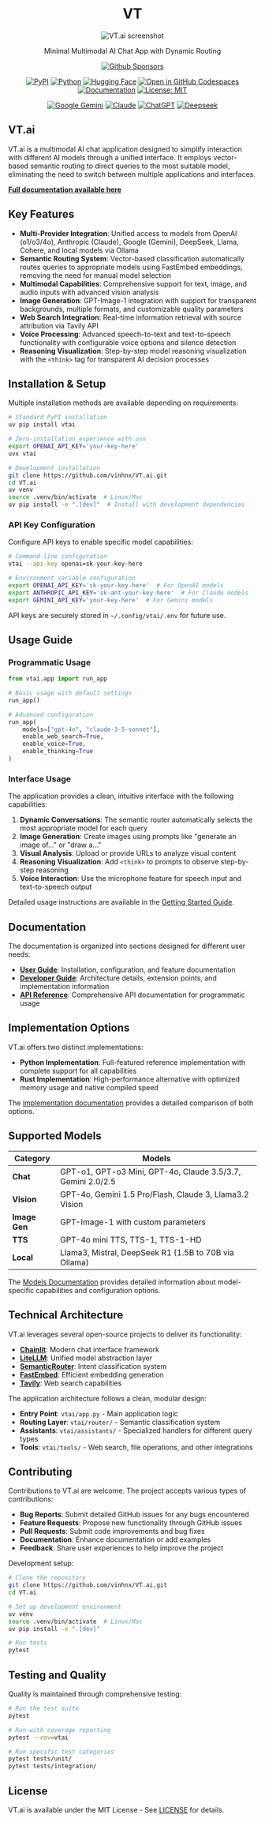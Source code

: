 <h1 align="center">VT</h1>

<p align="center">
  <img src="./public/screenshot.jpg" alt="VT.ai screenshot">
  <p align="center">Minimal Multimodal AI Chat App with Dynamic Routing</p>
</p>

<p align="center">
<a href="https://github.com/sponsors/vinhnx"><img alt="Github Sponsors" src="https://img.shields.io/badge/GitHub%20Sponsors-30363D?&logo=GitHub-Sponsors&logoColor=EA4AAA"></a>
</p>

<p align="center">
  <a href="https://pypi.org/project/vtai/"><img alt="PyPI" src="https://img.shields.io/pypi/v/vtai?logo=pypi&logoColor=fff"></a>
  <a href="https://pypi.org/project/vtai/"><img alt="Python" src="https://img.shields.io/pypi/pyversions/vtai?logo=python&logoColor=white"></a>
  <a href="https://huggingface.co/vinhnx90"><img alt="Hugging Face" src="https://img.shields.io/badge/Hugging%20Face-FFD21E?logo=huggingface&logoColor=000"></a>
  <a href="https://codespaces.new/vinhnx/VT.ai"><img alt="Open in GitHub Codespaces" src="https://img.shields.io/badge/Open%20in-Codespaces-blue?logo=github"/></a>
  <a href="https://vinhnx.github.io/VT.ai"><img alt="Documentation" src="https://img.shields.io/badge/Documentation-526CFE?logo=materialformkdocs&logoColor=fff"></a>
  <a href="https://github.com/vinhnx/VT.ai/blob/main/LICENSE"><img alt="License: MIT" src="https://img.shields.io/badge/License-MIT-yellow.svg"></a>
</p>

<p align="center">
   <a href="#"><img alt="Google Gemini" src="https://img.shields.io/badge/Google%20Gemini-886FBF?logo=googlegemini&logoColor=fff"></a>
  <a href="#"><img alt="Claude" src="https://img.shields.io/badge/Claude-D97757?logo=claude&logoColor=fff"></a>
  <a href="#"><img alt="ChatGPT" src="https://img.shields.io/badge/ChatGPT-74aa9c?logo=openai&logoColor=white"></a>
  <a href="#"><img alt="Deepseek" src="https://custom-icon-badges.demolab.com/badge/Deepseek-4D6BFF?logo=deepseek&logoColor=fff"></a>
</p>

## VT.ai

VT.ai is a multimodal AI chat application designed to simplify interaction with different AI models through a unified interface. It employs vector-based semantic routing to direct queries to the most suitable model, eliminating the need to switch between multiple applications and interfaces.

**[Full documentation available here](https://vinhnx.github.io/VT.ai/)**

## Key Features

- **Multi-Provider Integration**: Unified access to models from OpenAI (o1/o3/4o), Anthropic (Claude), Google (Gemini), DeepSeek, Llama, Cohere, and local models via Ollama
- **Semantic Routing System**: Vector-based classification automatically routes queries to appropriate models using FastEmbed embeddings, removing the need for manual model selection
- **Multimodal Capabilities**: Comprehensive support for text, image, and audio inputs with advanced vision analysis
- **Image Generation**: GPT-Image-1 integration with support for transparent backgrounds, multiple formats, and customizable quality parameters
- **Web Search Integration**: Real-time information retrieval with source attribution via Tavily API
- **Voice Processing**: Advanced speech-to-text and text-to-speech functionality with configurable voice options and silence detection
- **Reasoning Visualization**: Step-by-step model reasoning visualization with the `<think>` tag for transparent AI decision processes

## Installation & Setup

Multiple installation methods are available depending on requirements:

```bash
# Standard PyPI installation
uv pip install vtai

# Zero-installation experience with uvx
export OPENAI_API_KEY='your-key-here'
uvx vtai

# Development installation
git clone https://github.com/vinhnx/VT.ai.git
cd VT.ai
uv venv
source .venv/bin/activate  # Linux/Mac
uv pip install -e ".[dev]"  # Install with development dependencies
```

### API Key Configuration

Configure API keys to enable specific model capabilities:

```bash
# Command-line configuration
vtai --api-key openai=sk-your-key-here

# Environment variable configuration
export OPENAI_API_KEY='sk-your-key-here'  # For OpenAI models
export ANTHROPIC_API_KEY='sk-ant-your-key-here'  # For Claude models
export GEMINI_API_KEY='your-key-here'  # For Gemini models
```

API keys are securely stored in `~/.config/vtai/.env` for future use.

## Usage Guide

### Programmatic Usage

```python
from vtai.app import run_app

# Basic usage with default settings
run_app()

# Advanced configuration
run_app(
    models=["gpt-4o", "claude-3-5-sonnet"],
    enable_web_search=True,
    enable_voice=True,
    enable_thinking=True
)
```

### Interface Usage

The application provides a clean, intuitive interface with the following capabilities:

1. **Dynamic Conversations**: The semantic router automatically selects the most appropriate model for each query
2. **Image Generation**: Create images using prompts like "generate an image of..." or "draw a..."
3. **Visual Analysis**: Upload or provide URLs to analyze visual content
4. **Reasoning Visualization**: Add `<think>` to prompts to observe step-by-step reasoning
5. **Voice Interaction**: Use the microphone feature for speech input and text-to-speech output

Detailed usage instructions are available in the [Getting Started Guide](https://vinhnx.github.io/VT.ai/user/getting-started/).

## Documentation

The documentation is organized into sections designed for different user needs:

- **[User Guide](https://vinhnx.github.io/VT.ai/user/getting-started/)**: Installation, configuration, and feature documentation
- **[Developer Guide](https://vinhnx.github.io/VT.ai/developer/architecture/)**: Architecture details, extension points, and implementation information
- **[API Reference](https://vinhnx.github.io/VT.ai/api/)**: Comprehensive API documentation for programmatic usage

## Implementation Options

VT.ai offers two distinct implementations:

- **Python Implementation**: Full-featured reference implementation with complete support for all capabilities
- **Rust Implementation**: High-performance alternative with optimized memory usage and native compiled speed

The [implementation documentation](https://vinhnx.github.io/VT.ai/user/getting-started/#implementation-options) provides a detailed comparison of both options.

## Supported Models

| Category       | Models                                                |
|----------------|----------------------------------------------------- |
| **Chat**       | GPT-o1, GPT-o3 Mini, GPT-4o, Claude 3.5/3.7, Gemini 2.0/2.5  |
| **Vision**     | GPT-4o, Gemini 1.5 Pro/Flash, Claude 3, Llama3.2 Vision    |
| **Image Gen**  | GPT-Image-1 with custom parameters                   |
| **TTS**        | GPT-4o mini TTS, TTS-1, TTS-1-HD                     |
| **Local**      | Llama3, Mistral, DeepSeek R1 (1.5B to 70B via Ollama) |

The [Models Documentation](https://vinhnx.github.io/VT.ai/user/models/) provides detailed information about model-specific capabilities and configuration options.

## Technical Architecture

VT.ai leverages several open-source projects to deliver its functionality:

- **[Chainlit](https://chainlit.io)**: Modern chat interface framework
- **[LiteLLM](https://docs.litellm.ai)**: Unified model abstraction layer
- **[SemanticRouter](https://github.com/aurelio-labs/semantic-router)**: Intent classification system
- **[FastEmbed](https://github.com/qdrant/fastembed)**: Efficient embedding generation
- **[Tavily](https://tavily.com)**: Web search capabilities

The application architecture follows a clean, modular design:

- **Entry Point**: `vtai/app.py` - Main application logic
- **Routing Layer**: `vtai/router/` - Semantic classification system
- **Assistants**: `vtai/assistants/` - Specialized handlers for different query types
- **Tools**: `vtai/tools/` - Web search, file operations, and other integrations

## Contributing

Contributions to VT.ai are welcome. The project accepts various types of contributions:

- **Bug Reports**: Submit detailed GitHub issues for any bugs encountered
- **Feature Requests**: Propose new functionality through GitHub issues
- **Pull Requests**: Submit code improvements and bug fixes
- **Documentation**: Enhance documentation or add examples
- **Feedback**: Share user experiences to help improve the project

Development setup:

```bash
# Clone the repository
git clone https://github.com/vinhnx/VT.ai.git
cd VT.ai

# Set up development environment
uv venv
source .venv/bin/activate  # Linux/Mac
uv pip install -e ".[dev]"

# Run tests
pytest
```

## Testing and Quality

Quality is maintained through comprehensive testing:

```bash
# Run the test suite
pytest

# Run with coverage reporting
pytest --cov=vtai

# Run specific test categories
pytest tests/unit/
pytest tests/integration/
```

## License

VT.ai is available under the MIT License - See [LICENSE](LICENSE) for details.

